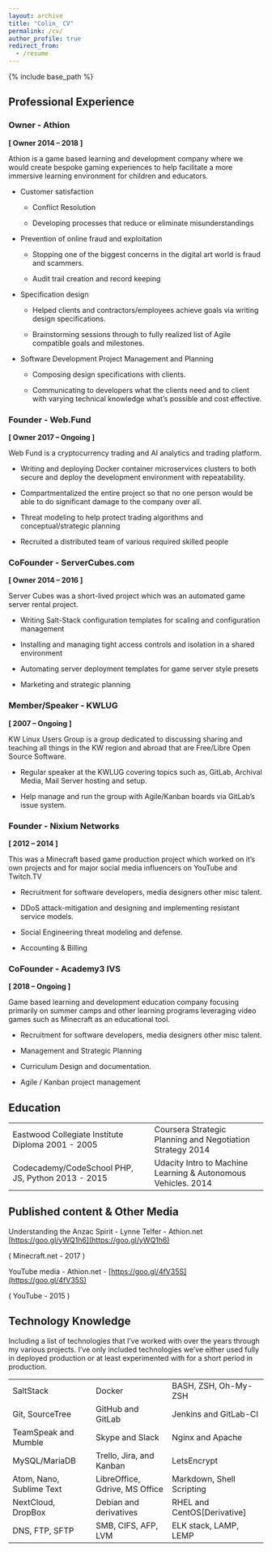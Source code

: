 ```yaml
---
layout: archive
title: "Colin_ CV"
permalink: /cv/
author_profile: true
redirect_from:
  - /resume
---
```


{% include base_path %}

## Professional Experience

### Owner - Athion
**[ Owner 2014 – 2018 ]**

Athion is a game based learning and development company where we would create bespoke gaming experiences to help facilitate a more immersive learning environment for children and educators.

* Customer satisfaction

    * Conflict Resolution

    * Developing processes that reduce or eliminate misunderstandings
* Prevention of online fraud and exploitation

    * Stopping one of the biggest concerns in the digital art world is fraud and scammers.

    * Audit trail creation and record keeping

* Specification design

    * Helped clients and contractors/employees achieve goals via writing design specifications.

    * Brainstorming sessions through to fully realized list of Agile compatible goals and milestones.

* Software Development Project Management and Planning

    * Composing design specifications with clients.

    * Communicating to developers what the clients need and to client with varying technical knowledge what’s possible and cost effective.

### Founder - Web.Fund
**[ Owner 2017 – Ongoing ]**

Web Fund is a cryptocurrency trading and AI analytics and trading platform.

* Writing and deploying Docker container microservices clusters to both secure and deploy the development environment with repeatability.

* Compartmentalized the entire project so that no one person would be able to  do significant damage to the company over all.

* Threat modeling to help protect trading algorithms and conceptual/strategic planning

* Recruited a distributed team of various required skilled people

### CoFounder - ServerCubes.com

**[ Owner 2014 – 2016 ]**

Server Cubes was a short-lived project which was an automated game server rental project.

* Writing Salt-Stack configuration templates for scaling and configuration management

* Installing and managing tight access controls and isolation in a shared environment

* Automating server deployment templates for game server style presets

* Marketing and strategic planning

### Member/Speaker - KWLUG

**[ 2007 – Ongoing ]**

KW Linux Users Group is a group dedicated to discussing sharing and teaching all things in the KW region and abroad that are Free/Libre Open Source Software.

* Regular speaker at the KWLUG covering topics such as, GitLab, Archival Media, Mail Server hosting and setup.

* Help manage and run the group with Agile/Kanban boards via GitLab’s issue system.

### Founder - Nixium Networks

**[ 2012 – 2014 ]**

This was a Minecraft based game production project which worked on it’s own projects and for major social media influencers on YouTube and Twitch.TV

* Recruitment for software developers, media designers other misc talent.

* DDoS attack-mitigation and designing and implementing resistant service models.

* Social Engineering threat modeling and defense.

* Accounting & Billing

### CoFounder - Academy3 IVS

**[ 2018 – Ongoing ]**

Game based learning and development education company focusing primarily on summer camps and other learning programs leveraging video games such as Minecraft as an educational tool.

* Recruitment for software developers, media designers other misc talent.

* Management and Strategic Planning

* Curriculum Design and documentation.

* Agile / Kanban project management

## Education

<table>
  <tr>
    <td>Eastwood Collegiate Institute
Diploma
2001 - 2005</td>
    <td>Coursera
Strategic Planning and Negotiation Strategy
2014</td>
  </tr>
  <tr>
    <td>Codecademy/CodeSchool
PHP, JS, Python
2013 - 2015</td>
    <td>Udacity
Intro to Machine Learning & Autonomous Vehicles.
2014</td>
  </tr>
</table>


## Published content & Other Media

Understanding the Anzac Spirit - Lynne Telfer - Athion.net [https://goo.gl/yWQ1h6](https://goo.gl/yWQ1h6)

( Minecraft.net - 2017 )

YouTube media - Athion.net - [https://goo.gl/4fV35S](https://goo.gl/4fV35S)

( YouTube - 2015 )

## Technology Knowledge

Including a list of technologies that I’ve worked with over the years through my various projects.  I’ve only included technologies we’ve either used fully in deployed production or at least experimented with for a short period in production.

<table>
  <tr>
    <td>SaltStack</td>
    <td>Docker</td>
    <td>BASH, ZSH, Oh-My-ZSH</td>
  </tr>
  <tr>
    <td>Git, SourceTree</td>
    <td>GitHub and GitLab</td>
    <td>Jenkins and GitLab-CI </td>
  </tr>
  <tr>
    <td>TeamSpeak and Mumble</td>
    <td>Skype and Slack</td>
    <td>Nginx and Apache</td>
  </tr>
  <tr>
    <td>MySQL/MariaDB</td>
    <td>Trello, Jira, and Kanban</td>
    <td>LetsEncrypt</td>
  </tr>
  <tr>
    <td>Atom, Nano, Sublime Text</td>
    <td>LibreOffice, Gdrive, MS Office</td>
    <td>Markdown, Shell Scripting</td>
  </tr>
  <tr>
    <td>NextCloud, DropBox</td>
    <td>Debian and derivatives</td>
    <td>RHEL and CentOS[Derivative]</td>
  </tr>
  <tr>
    <td>DNS, FTP, SFTP</td>
    <td>SMB, CIFS, AFP, LVM</td>
    <td>ELK stack, LAMP, LEMP</td>
  </tr>
</table>
